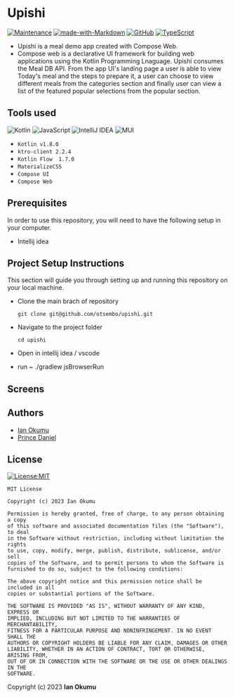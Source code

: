 # Upishi 
[![Maintenance](https://img.shields.io/badge/Maintained%3F-yes-green.svg)](https://GitHub.com/otsembo/upishi/graphs/commit-activity)
[![made-with-Markdown](https://img.shields.io/badge/Made%20with-Markdown-1f425f.svg)](http://commonmark.org)
[![GitHub](https://badgen.net/badge/icon/github?icon=github&label)](https://github.com)
[![TypeScript](https://badgen.net/badge/icon/typescript?icon=typescript&label)](https://typescriptlang.org)
<!-- ![Ubuntu](https://img.shields.io/badge/Ubuntu-E95420?style=for-the-badge&logo=ubuntu&logoColor=white)
![Discord](https://img.shields.io/badge/Discord-%235865F2.svg?style=for-the-badge&logo=discord&logoColor=white)
![Microsoft PowerPoint](https://img.shields.io/badge/Microsoft_PowerPoint-B7472A?style=for-the-badge&logo=microsoft-powerpoint&logoColor=white) -->



- Upishi is a meal demo app created with Compose Web. 
- Compose web is a declarative UI framework for building web applications using the 
  Kotlin Programming Lnaguage. Upishi consumes the Meal DB API. From the app UI's landing page a user is able to view 
  Today's meal and the steps to prepare it, a user can choose to view different meals from the categories section and 
  finally user can view a list of the featured popular selections from the popular section.

## Tools used
![Kotlin](https://img.shields.io/badge/kotlin-%237F52FF.svg?style=for-the-badge&logo=kotlin&logoColor=blue)
![JavaScript](https://img.shields.io/badge/javascript-%23323330.svg?style=for-the-badge&logo=javascript&logoColor=%23F7DF1E)
![IntelliJ IDEA](https://img.shields.io/badge/IntelliJIDEA-000000.svg?style=for-the-badge&logo=intellij-idea&logoColor=orange)
![MUI](https://img.shields.io/badge/MUI-%230081CB.svg?style=for-the-badge&logo=mui&logoColor=yellow)


* `Kotlin v1.8.0`
* `ktro-client 2.2.4`
* `Kotlin Flow  1.7.0`
* `MaterializeCSS`
* `Compose UI`
* `Compose Web`

## Prerequisites
In order to use this repository, you will need to have the following setup in your computer.

- Intellij idea


## Project Setup Instructions

This section will guide you through setting up and running this repository on your local machine.

* Clone the main brach of repository
    ```
    git clone git@github.com/otsembo/upishi.git
    ```
* Navigate to the project folder
    ```
    cd upishi
    ```
* Open in intellij idea / vscode

* run ~ ./gradlew jsBrowserRun

## Screens

## Authors
* [Ian Okumu](https://github.com/otsembo)
* [Prince Daniel](https://github.com/prince475)

## License
[![License:MIT](https://img.shields.io/badge/License-MIT-yellow.svg)](https://opensource.org/licenses/MIT)

```
MIT License

Copyright (c) 2023 Ian Okumu

Permission is hereby granted, free of charge, to any person obtaining a copy
of this software and associated documentation files (the "Software"), to deal
in the Software without restriction, including without limitation the rights
to use, copy, modify, merge, publish, distribute, sublicense, and/or sell
copies of the Software, and to permit persons to whom the Software is
furnished to do so, subject to the following conditions:

The above copyright notice and this permission notice shall be included in all
copies or substantial portions of the Software.

THE SOFTWARE IS PROVIDED "AS IS", WITHOUT WARRANTY OF ANY KIND, EXPRESS OR
IMPLIED, INCLUDING BUT NOT LIMITED TO THE WARRANTIES OF MERCHANTABILITY,
FITNESS FOR A PARTICULAR PURPOSE AND NONINFRINGEMENT. IN NO EVENT SHALL THE
AUTHORS OR COPYRIGHT HOLDERS BE LIABLE FOR ANY CLAIM, DAMAGES OR OTHER
LIABILITY, WHETHER IN AN ACTION OF CONTRACT, TORT OR OTHERWISE, ARISING FROM,
OUT OF OR IN CONNECTION WITH THE SOFTWARE OR THE USE OR OTHER DEALINGS IN THE
SOFTWARE.
```

Copyright (c) 2023 **Ian Okumu**
